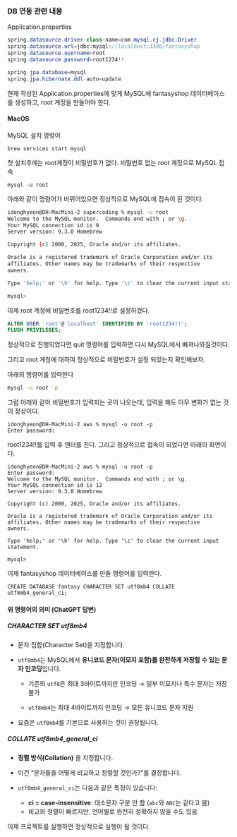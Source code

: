 ### DB 연동 관련 내용



Application.properties

```java
spring.datasource.driver-class-name=com.mysql.cj.jdbc.Driver
spring.datasource.url=jdbc:mysql://localhost:3306/fantasyshop
spring.datasource.username=root
spring.datasource.password=root1234!!

spring.jpa.database=mysql
spring.jpa.hibernate.ddl-auto=update
```



현재 작성된 Application.properties에 맞게 MySQL에 fantasyshop 데이터베이스를 생성하고, root 계정을 만들어야 한다.



#### MacOS

MySQL 설치 명령어

``````
brew services start mysql
``````



첫 설치후에는 root계정이 비밀번호가 없다. 비밀번호 없는 root 계정으로 MySQL 접속

``````
mysql -u root
``````



아래와 같이 명령어가 바뀌어있으면 정상적으로 MySQL에 접속이 된 것이다.

``````bash
idonghyeon@DH-MacMini-2 supercoding % mysql -u root
Welcome to the MySQL monitor.  Commands end with ; or \g.
Your MySQL connection id is 9
Server version: 9.3.0 Homebrew

Copyright (c) 2000, 2025, Oracle and/or its affiliates.

Oracle is a registered trademark of Oracle Corporation and/or its
affiliates. Other names may be trademarks of their respective
owners.

Type 'help;' or '\h' for help. Type '\c' to clear the current input statement.

mysql> 
``````



이제  root 계정에 비밀번호를 root1234!!로 설정하겠다.

``````sql
ALTER USER 'root'@'localhost' IDENTIFIED BY 'root1234!!';
FLUSH PRIVILEGES;
``````



정상적으로 진행되었다면 quit 명령어를 입력하면 다시 MySQL에서 빠져나와질것이다.

그리고 root 계정에 대하여 정상적으로 비밀번호가 설정 되었는지 확인해보자. 

아래의 명령어를 입력한다

``````bash
mysql -u root -p
``````



그럼 아래와 같이 비밀번호가 입력되는 곳이 나오는데, 입력을 해도 아무 변화가 없는 것이 정상이다.

``````
idonghyeon@DH-MacMini-2 aws % mysql -u root -p 
Enter password: 
``````



root1234!!를 입력 후 엔터를 친다. 그리고 정상적으로 접속이 되었다면 아래의 화면이다.

``````
idonghyeon@DH-MacMini-2 aws % mysql -u root -p
Enter password: 
Welcome to the MySQL monitor.  Commands end with ; or \g.
Your MySQL connection id is 12
Server version: 9.3.0 Homebrew

Copyright (c) 2000, 2025, Oracle and/or its affiliates.

Oracle is a registered trademark of Oracle Corporation and/or its
affiliates. Other names may be trademarks of their respective
owners.

Type 'help;' or '\h' for help. Type '\c' to clear the current input statement.

mysql> 

``````



이제 fantasyshop 데이터베이스를 만들 명령어를 입력한다.

``````
CREATE DATABASE fantasy CHARACTER SET utf8mb4 COLLATE utf8mb4_general_ci;
``````



#### 위 명령어의 의미 (ChatGPT 답변)

##### CHARACTER SET utf8mb4

- 문자 집합(Character Set)을 지정합니다.

- `utf8mb4`는 MySQL에서 **유니코드 문자(이모지 포함)를 완전하게 저장할 수 있는 문자 인코딩**입니다.

  - 기존의 `utf8`은 최대 3바이트까지만 인코딩 → 일부 이모지나 특수 문자는 저장 불가

  - `utf8mb4`는 최대 4바이트까지 인코딩 → 모든 유니코드 문자 지원

- 요즘은 `utf8mb4`를 기본으로 사용하는 것이 권장됩니다.



##### COLLATE utf8mb4_general_ci

- **정렬 방식(Collation)** 을 지정합니다.
- 이건 "문자들을 어떻게 비교하고 정렬할 것인가?"를 결정합니다.
- `utf8mb4_general_ci`는 다음과 같은 특징이 있습니다:
  
  - **ci = case-insensitive**: 대소문자 구분 안 함 (`abc`와 `ABC`는 같다고 봄)
  - 비교와 정렬이 빠르지만, 언어별로 완전히 정확하지 않을 수도 있음
  
  

이제 프로젝트를 실행하면 정상적으로 실행이 될 것이다.
